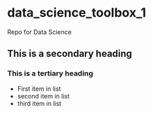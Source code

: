 # data_science_toolbox_1
Repo for Data Science

## This is a secondary heading
### This is a tertiary heading

* First item in list
* second item in list
* third item in list